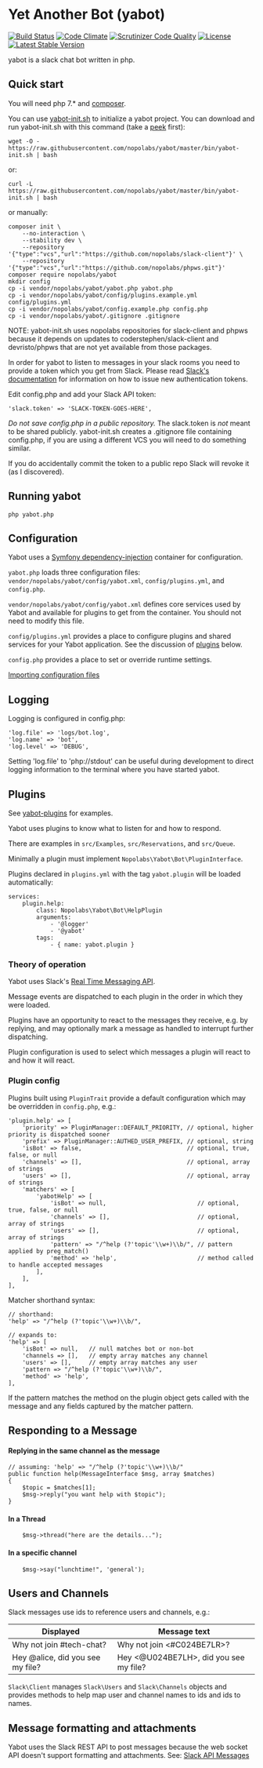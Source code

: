 # Yet Another Bot (yabot)

[![Build Status](https://travis-ci.org/nopolabs/yabot.svg?branch=master)](https://travis-ci.org/nopolabs/yabot)
[![Code Climate](https://codeclimate.com/github/nopolabs/yabot/badges/gpa.svg)](https://codeclimate.com/github/nopolabs/yabot)
[![Scrutinizer Code Quality](https://scrutinizer-ci.com/g/nopolabs/yabot/badges/quality-score.png?b=master)](https://scrutinizer-ci.com/g/nopolabs/yabot/?branch=master)
[![License](https://poser.pugx.org/nopolabs/yabot/license)](https://packagist.org/packages/nopolabs/yabot)
[![Latest Stable Version](https://poser.pugx.org/nopolabs/yabot/v/stable)](https://packagist.org/packages/nopolabs/yabot)

yabot is a slack chat bot written in php.

## Quick start

You will need php 7.* and [composer](https://getcomposer.org/download/).

You can use
[yabot-init.sh](https://github.com/nopolabs/yabot/blob/master/bin/yabot-init.sh)
to initialize a yabot project.
You can download and run yabot-init.sh with this command
(take a [peek](https://github.com/nopolabs/yabot/blob/master/bin/yabot-init.sh) first):

    wget -O - https://raw.githubusercontent.com/nopolabs/yabot/master/bin/yabot-init.sh | bash

or:

    curl -L https://raw.githubusercontent.com/nopolabs/yabot/master/bin/yabot-init.sh | bash

or manually:

    composer init \
        --no-interaction \
        --stability dev \
        --repository '{"type":"vcs","url":"https://github.com/nopolabs/slack-client"}' \
        --repository '{"type":"vcs","url":"https://github.com/nopolabs/phpws.git"}'
    composer require nopolabs/yabot
    mkdir config
    cp -i vendor/nopolabs/yabot/yabot.php yabot.php
    cp -i vendor/nopolabs/yabot/config/plugins.example.yml config/plugins.yml
    cp -i vendor/nopolabs/yabot/config.example.php config.php
    cp -i vendor/nopolabs/yabot/.gitignore .gitignore

NOTE: yabot-init.sh uses nopolabs repositories for slack-client and phpws
because it depends on updates to coderstephen/slack-client
and devristo/phpws that are not yet available from those packages.
    
In order for yabot to listen to messages in your slack rooms
you need to provide a token which you get from Slack. 
Please read [Slack's documentation](https://get.slack.help/hc/en-us/articles/215770388)
for information on how to issue new authentication tokens.

Edit config.php and add your Slack API token:

    'slack.token' => 'SLACK-TOKEN-GOES-HERE',

*Do not save config.php in a public repository.*
The slack.token is *not* meant to be shared publicly.
yabot-init.sh creates a .gitignore file containing config.php,
if you are using a different VCS you will need to do something similar.

If you do accidentally commit the token to a public repo 
Slack will revoke it (as I discovered).

## Running yabot

    php yabot.php

## Configuration

Yabot uses a [Symfony dependency-injection](http://symfony.com/doc/current/components/dependency_injection.html)
container for configuration.

`yabot.php` loads three configuration files: 
`vendor/nopolabs/yabot/config/yabot.xml`, 
`config/plugins.yml`, and `config.php`.

`vendor/nopolabs/yabot/config/yabot.xml` defines core services used by
Yabot and available for plugins to get from the container. You should
not need to modify this file.

`config/plugins.yml` provides a place to configure plugins and shared
services for your Yabot application. See the discussion of 
[plugins](#plugins) below.

`config.php` provides a place to set or override runtime settings.

[Importing configuration files](http://symfony.com/doc/current/service_container/import.html)

## Logging

Logging is configured in config.php:

    'log.file' => 'logs/bot.log',
    'log.name' => 'bot',
    'log.level' => 'DEBUG',

Setting 'log.file' to 'php://stdout' can be useful during development to
direct logging information to the terminal where you have started yabot.

## Plugins <a name="plugins"></a>

See [yabot-plugins](https://github.com/nopolabs/yabot-plugins) for examples.

Yabot uses plugins to know what to listen for and how to respond.

There are examples in `src/Examples`, `src/Reservations`, and `src/Queue`.

Minimally a plugin must implement `Nopolabs\Yabot\Bot\PluginInterface`.

Plugins declared in `plugins.yml` with the tag `yabot.plugin` will be
loaded automatically: 

    services:
        plugin.help:
            class: Nopolabs\Yabot\Bot\HelpPlugin
            arguments:
                - '@logger'
                - '@yabot'
            tags:
                - { name: yabot.plugin }

### Theory of operation

Yabot uses Slack's [Real Time Messaging API](https://api.slack.com/rtm).

Message events are dispatched to each plugin in the order in which they were loaded.

Plugins have an opportunity to react to the messages they receive, e.g. by replying,
and may optionally mark a message as handled to interrupt further dispatching.

Plugin configuration is used to select which messages a plugin will react to 
and how it will react.

### Plugin config

Plugins built using `PluginTrait` provide a default configuration which may be overridden in `config.php`, e.g.:

    'plugin.help' => [
        'priority' => PluginManager::DEFAULT_PRIORITY, // optional, higher priority is dispatched sooner
        'prefix' => PluginManager::AUTHED_USER_PREFIX, // optional, string
        'isBot' => false,                              // optional, true, false, or null
        'channels' => [],                              // optional, array of strings
        'users' => [],                                 // optional, array of strings
        'matchers' => [
            'yabotHelp' => [
                'isBot' => null,                          // optional, true, false, or null
                'channels' => [],                         // optional, array of strings
                'users' => [],                            // optional, array of strings
                'pattern' => "/^help (?'topic'\\w+)\\b/", // pattern applied by preg_match()
                'method' => 'help',                       // method called to handle accepted messages
            ],
        ],
    ],

Matcher shorthand syntax:

    // shorthand:
    'help' => "/^help (?'topic'\\w+)\\b/",
    
    // expands to:
    'help' => [
        'isBot' => null,   // null matches bot or non-bot
        'channels => [],   // empty array matches any channel
        'users' => [],     // empty array matches any user
        'pattern => "/^help (?'topic'\\w+)\\b/",
        'method' => 'help',
    ],

If the pattern matches the method on the plugin object gets called
with the message and any fields captured by the matcher pattern.

## Responding to a Message

#### Replying in the same channel as the message

    // assuming: 'help' => "/^help (?'topic'\\w+)\\b/"
    public function help(MessageInterface $msg, array $matches)
    {
        $topic = $matches[1];
        $msg->reply("you want help with $topic");
    }

#### In a Thread

        $msg->thread("here are the details...");
        
#### In a specific channel

        $msg->say("lunchtime!", 'general');

## Users and Channels

Slack messages use ids to reference users and channels, e.g.:

| Displayed | Message text |
| ------------- | ------------- |
| Why not join #tech-chat? | Why not join <#C024BE7LR>? |
| Hey @alice, did you see my file? | Hey <@U024BE7LH>, did you see my file? |

`Slack\Client` manages `Slack\Users` and `Slack\Channels` objects and provides methods to help
map user and channel names to ids and ids to names.

## Message formatting and attachments

Yabot uses the Slack REST API to post messages because the web socket API
doesn't support formatting and attachments. See:
[Slack API Messages](https://api.slack.com/docs/messages)


